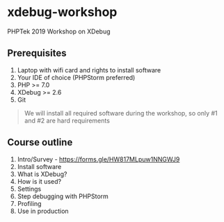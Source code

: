 # xdebug-workshop
PHPTek 2019 Workshop on XDebug

## Prerequisites
1. Laptop with wifi card and rights to install software
2. Your IDE of choice (PHPStorm preferred)
2. PHP >= 7.0
3. XDebug >= 2.6
4. Git

>We will install all required software during the workshop, so only #1 and #2 are hard requirements

## Course outline
1. Intro/Survey - https://forms.gle/HW817MLpuw1NNGWJ9
2. Install software
3. What is XDebug?
4. How is it used?
5. Settings
6. Step debugging with PHPStorm
7. Profiling
8. Use in production
